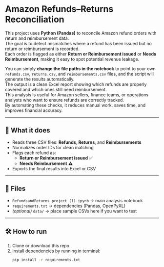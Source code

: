 # Amazon Refunds–Returns Reconciliation

This project uses **Python (Pandas)** to reconcile Amazon refund orders with return and reimbursement data.  
The goal is to detect mismatches where a refund has been issued but no return or reimbursement is recorded.  
Each order is flagged as either **Return or Reimbursement issued** or **Needs Reimbursement**, making it easy to spot potential revenue leakage.  

You can simply **change the file paths in the notebook** to point to your own `refunds.csv`, `returns.csv`, and `reimbursements.csv` files, and the script will generate the results automatically.  
The output is a clean Excel report showing which refunds are properly covered and which ones still need reimbursement.  
This analysis is useful for Amazon sellers, finance teams, or operations analysts who want to ensure refunds are correctly tracked.  
By automating these checks, it reduces manual work, saves time, and improves financial accuracy.  

---

## 🚀 What it does
- Reads three CSV files: **Refunds**, **Returns**, and **Reimbursements**  
- Normalizes order IDs for clean matching  
- Flags each refund as:  
  - **Return or Reimbursement issued** ✅  
  - **Needs Reimbursement** ⚠️  
- Exports the final results into Excel or CSV  

---

## 📂 Files
- `RefundsandReturns project (1).ipynb` → main analysis notebook  
- `requirements.txt` → dependencies (Pandas, OpenPyXL)  
- *(optional)* `data/` → place sample CSVs here if you want to test  

---

## 🛠️ How to run
1. Clone or download this repo  
2. Install dependencies by running in terminal:  
   ```bash
   pip install -r requirements.txt
